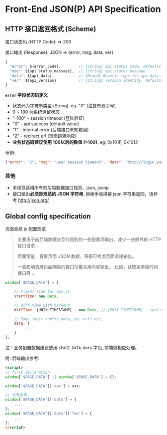 Front-End JSON(P) API Specification
===================================

## HTTP 接口返回格式 (Scheme)

接口状态码 (HTTP Code): => 200

接口输出 (Response): JSON => {error, msg, data, ver}

```js
{
  "error": ${error_code},        // {String} api status code, defaults to '0',
  "msg": ${api_status_message},  // {String} api status message
  "data": ${api_data},           // {Mixed} Generic type for api data response, can be null, empty "", 0, {}, [] etc,.
  "ver": ${api_version}          // {String} version identify, defaults to '1.0'
}
```

**`error` 字段状态码定义**

* 状态码为字符串类型 (String). eg. "0" (注意有双引号)
* 0 ~ 100 为系统保留状态
* "-100" -  session timeout (登陆验证)
* "0"    -  api success (default value)
* "1"    -  internal error (后端接口未知错误)
* "2"    -  redirect url (页面跳转响应)
* **业务状态码建议使用 100以后的数值 (>100)**. eg: 0x101F, 0x1013

示例:

```json
{"error": "2", "msg": "user session timeout", "data": "http://login.yunhou.com/login.php?t", "ver": "1.0"}
```

### 其他

* 本规范适用所有前后端数据接口规范，json, jsonp
* 接口输出**必须是规范的 JSON 字符串**, 拒绝手动拼接 json 字符串返回，请参考 <http://json.org/>


## Global config specification

页面全局 js 配置规范

> 主要用于前后端数据交互时用到的一些配置项输出，减少一些额外的 HTTP 接口请求，
>
> 页面常量，首屏页面 JSON 数据，等都可考虑页面直接输出。
>
> 一些影响首屏页面绚染的接口尽量采用内联输出。 比如，获取服务端时间接口等 ...

```js
window['$PAGE_DATA'] = {

    // Client time for bpm.js
    startTime: new Date,

    // Diff time with backend
    diffTime: {UNIX_TIMESTAMP} - new Date, // {UNIX_TIMESTAMP} - sync with server unix timestamp

    // Page logic config data, eg. urls etc,.
    data: {
        ....
    }
};
```

注：业务配置数据建议使用 `$PAGE_DATA.data` 字段, 前端做相应处理。

附: 后端输出参考:

```html
<script>
// first declaration
window['$PAGE_DATA'] || window['$PAGE_DATA'] = {};

window['$PAGE_DATA']['xxx'] = xxx;

// 业务全局
window['$PAGE_DATA']['data'] = {
    ...
};
window['$PAGE_DATA']['data']['foo'] = {
    ...
};
</script>
```
